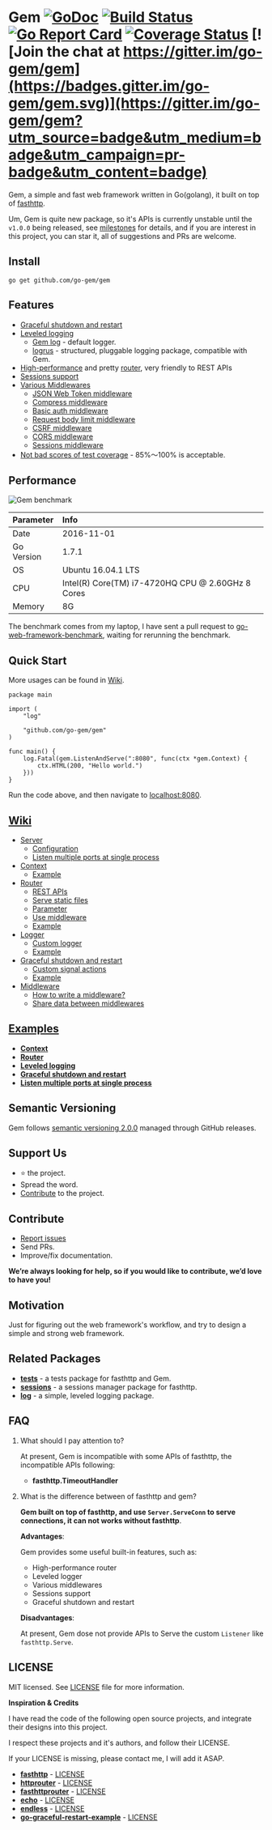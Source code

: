 # Gem [![GoDoc](https://godoc.org/github.com/go-gem/gem?status.svg)](https://godoc.org/github.com/go-gem/gem) [![Build Status](https://travis-ci.org/go-gem/gem.svg?branch=master)](https://travis-ci.org/go-gem/gem) [![Go Report Card](https://goreportcard.com/badge/github.com/go-gem/gem)](https://goreportcard.com/report/github.com/go-gem/gem) [![Coverage Status](https://coveralls.io/repos/github/go-gem/gem/badge.svg?branch=master)](https://coveralls.io/github/go-gem/gem?branch=master) [![Join the chat at https://gitter.im/go-gem/gem](https://badges.gitter.im/go-gem/gem.svg)](https://gitter.im/go-gem/gem?utm_source=badge&utm_medium=badge&utm_campaign=pr-badge&utm_content=badge)

Gem, a simple and fast web framework written in Go(golang), it built on top of [fasthttp](https://github.com/valyala/fasthttp).

Um, Gem is quite new package, so it's APIs is currently unstable until the `v1.0.0` being released,
see [milestones](https://github.com/go-gem/gem/milestones) for details,
and if you are interest in this project, you can star it, all of suggestions and PRs are welcome. 


## Install

```
go get github.com/go-gem/gem
```


## Features

- [Graceful shutdown and restart](https://github.com/go-gem/gem/wiki/Graceful-shutdown-and-restart)
- [Leveled logging](https://github.com/go-gem/gem/wiki/Logger)
    - [Gem log](https://github.com/go-gem/log) - default logger.
    - [logrus](https://github.com/sirupsen/logrus) - structured, pluggable logging package, compatible with Gem.
- [High-performance](#performance) and pretty [router](https://github.com/go-gem/gem/wiki/Router), very friendly to REST APIs
- [Sessions support](https://github.com/go-gem/gem/wiki/Sessions)
- [Various Middlewares](https://github.com/go-gem/gem/wiki/Middleware)
    - [JSON Web Token middleware](https://github.com/go-gem/gem/wiki/JSON-Web-Token)
    - [Compress middleware](https://github.com/go-gem/gem/wiki/Compress)
    - [Basic auth middleware](https://github.com/go-gem/gem/wiki/Basic-auth)
    - [Request body limit middleware](https://github.com/go-gem/gem/wiki/Request-body-limit)
    - [CSRF middleware](https://github.com/go-gem/gem/wiki/CSRF)
    - [CORS middleware](https://github.com/go-gem/gem/wiki/CORS)
    - [Sessions middleware](https://github.com/go-gem/gem/wiki/Sessions)
- [Not bad scores of test coverage](https://coveralls.io/github/go-gem/gem?branch=master) - 85%～100% is acceptable.


## Performance

![Gem benchmark](benchmark.png)

| Parameter |                       Info                       |
|:----------|:-------------------------------------------------|
| Date      | 2016-11-01                                       |
| Go Version| 1.7.1                                            |
| OS        | Ubuntu 16.04.1 LTS                               |
| CPU       | Intel(R) Core(TM) i7-4720HQ CPU @ 2.60GHz 8 Cores|
| Memory    | 8G                                               |

The benchmark comes from my laptop, I have sent a pull request to [go-web-framework-benchmark](https://github.com/smallnest/go-web-framework-benchmark),
waiting for rerunning the benchmark.


## Quick Start

More usages can be found in [Wiki](#wiki).

```
package main

import (
    "log"
    
    "github.com/go-gem/gem"
)

func main() {
	log.Fatal(gem.ListenAndServe(":8080", func(ctx *gem.Context) {
        ctx.HTML(200, "Hello world.")
    }))
}
```

Run the code above, and then navigate to [localhost:8080](http://localhost:8080).


## [Wiki](https://github.com/go-gem/gem/wiki)

- [Server](https://github.com/go-gem/gem/wiki/Server)
    - [Configuration](https://github.com/go-gem/gem/wiki/Server#configuration)
    - [Listen multiple ports at single process](https://github.com/go-gem/gem/wiki/Listen-multiple-ports-at-single-process)
- [Context](https://github.com/go-gem/gem/wiki/Context)
    - [Example](https://github.com/go-gem/examples/tree/master/context)
- [Router](https://github.com/go-gem/gem/wiki/Router)
    - [REST APIs](https://github.com/go-gem/gem/wiki/Router#rest-apis)
    - [Serve static files](https://github.com/go-gem/gem/wiki/Router#static-files)
    - [Parameter](https://github.com/go-gem/gem/wiki/Router#parameter)
    - [Use middleware](https://github.com/go-gem/gem/wiki/Router#use-middleware)
    - [Example](https://github.com/go-gem/examples/tree/master/router)
- [Logger](https://github.com/go-gem/gem/wiki/Logger)
    - [Custom logger](https://github.com/go-gem/gem/wiki/Logger#custom-logger)
    - [Example](https://github.com/go-gem/examples/tree/master/logger)
- [Graceful shutdown and restart](https://github.com/go-gem/gem/wiki/Graceful-shutdown-and-restart)
    - [Custom signal actions](https://github.com/go-gem/gem/wiki/Graceful-shutdown-and-restart#custom-signal-actions)
    - [Example](https://github.com/go-gem/examples/tree/master/graceful)
- [Middleware](https://github.com/go-gem/gem/wiki/Middleware)
    - [How to write a middleware?](https://github.com/go-gem/gem/wiki/Middleware#how-to-write-a-middleware)
    - [Share data between middlewares](https://github.com/go-gem/gem/wiki/Middleware#share-data-between-middlewares)


## [Examples](https://github.com/go-gem/examples)

- [**Context**](https://github.com/go-gem/examples/tree/master/context)
- [**Router**](https://github.com/go-gem/examples/tree/master/router)
- [**Leveled logging**](https://github.com/go-gem/examples/tree/master/logger)
- [**Graceful shutdown and restart**](https://github.com/go-gem/examples/tree/master/graceful)
- [**Listen multiple ports at single process**](https://github.com/go-gem/examples/tree/master/multiport)


## Semantic Versioning

Gem follows [semantic versioning 2.0.0](http://semver.org/) managed through GitHub releases.


## Support Us

- :star: the project.
- Spread the word.
- [Contribute](#contribute) to the project.


## Contribute

- [Report issues](https://github.com/go-gem/gem/issues/new)
- Send PRs.
- Improve/fix documentation.

**We’re always looking for help, so if you would like to contribute, we’d love to have you!**


## Motivation

Just for figuring out the web framework's workflow, and try to design a simple and strong web framework.


## Related Packages

- [**tests**](https://github.com/go-gem/tests) - a tests package for fasthttp and Gem.
- [**sessions**](https://github.com/go-gem/sessions) - a sessions manager package for fasthttp.
- [**log**](https://github.com/go-gem/log) - a simple, leveled logging package.


## FAQ

1. What should I pay attention to?

    At present, Gem is incompatible with some APIs of fasthttp, the incompatible APIs following:
    
    - **fasthttp.TimeoutHandler**

2. What is the difference between of fasthttp and gem?

    **Gem built on top of fasthttp, and use `Server.ServeConn` to serve connections, it can not works without fasthttp**.
    
    **Advantages**: 
    
    Gem provides some useful built-in features, such as:
    
    - High-performance router
    - Leveled logger
    - Various middlewares
    - Sessions support
    - Graceful shutdown and restart
    
    **Disadvantages**: 
    
    At present, Gem dose not provide APIs to Serve the custom `Listener` like `fasthttp.Serve`.


## LICENSE

MIT licensed. See [LICENSE](LICENSE) file for more information.

**Inspiration & Credits**

I have read the code of the following open source projects, and integrate their designs into this project.

I respect these projects and it's authors, and follow their LICENSE.

If your LICENSE is missing, please contact me, I will add it ASAP.

- [**fasthttp**](https://github.com/valyala/fasthttp) - [LICENSE](https://github.com/valyala/fasthttp/blob/master/LICENSE)
- [**httprouter**](https://github.com/julienschmidt/httprouter) - [LICENSE](https://github.com/julienschmidt/httprouter/blob/master/LICENSE)
- [**fasthttprouter**](https://github.com/buaazp/fasthttprouter) - [LICENSE](https://github.com/buaazp/fasthttprouter/blob/master/LICENSE)
- [**echo**](https://github.com/labstack/echo) - [LICENSE](https://github.com/labstack/echo/blob/master/LICENSE)
- [**endless**](https://github.com/fvbock/endless) - [LICENSE](https://github.com/fvbock/endless/blob/master/LICENSE)
- [**go-graceful-restart-example**](https://github.com/Scalingo/go-graceful-restart-example) - [LICENSE](https://github.com/Scalingo/go-graceful-restart-example/blob/master/LICENSE)